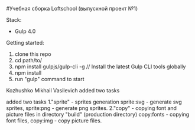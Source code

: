 #Учебная сборка Loftschool (выпускной проект №1) 

Stack:
 - Gulp 4.0
 
Getting started:

1. clone this repo
2. cd path/to/
3. npm install gulpjs/gulp-cli -g  // Install the latest Gulp CLI tools globally
4. npm install
6. run "gulp" command to start

Kozhushko Mikhail Vasilevich 
added two tasks 


added two tasks 
1."sprite" - sprites generation sprite:svg - generate svg sprites, sprite:png - generate png sprites.
2."copy" - copying font and picture files in directory "build" (production directory) copy:fonts - copying font files, copy:img - copy picture files. 

